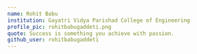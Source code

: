 ```yaml
---
name: Rohit Babu
institution: Gayatri Vidya Parishad College of Engineering
profile_pic: rohitbabugaddeti.png
quote: Success is something you achieve with passion.
github_user: rohitbabugaddeti
---
```


